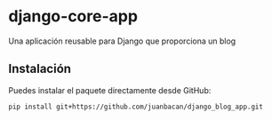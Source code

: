 # django-core-app

Una aplicación reusable para Django que proporciona un blog

## Instalación

Puedes instalar el paquete directamente desde GitHub:

```bash
pip install git+https://github.com/juanbacan/django_blog_app.git

